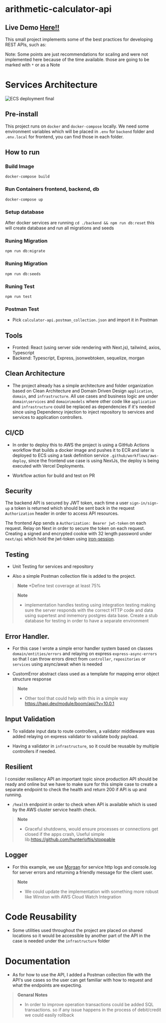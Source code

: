 # arithmetic-calculator-api
## Live Demo [Here!!](https://arithmetic-calculator-api-rouge.vercel.app/)

This small project implements some of the best practices for developing REST APIs, such as:

Note: Some points are just recommendations for scaling and were not implemented here because of the time available. those are going to be marked with `*` or as a Note
# Services Architecture 

![ECS deployment final](https://user-images.githubusercontent.com/13880481/236306566-79f6dd9e-fe0a-453f-a3b1-dbc14be4f3c7.png)


## Pre-install

This project runs on  `docker` and `docker-compose` locally. We need some environment variables which will be placed in `.env` for `backend` folder and `.env.local` for frontend, you can find those in each folder.
## How to run
### Build Image
`docker-compose build`

### Run Containers frontend, backend, db
`docker-compose up`

### Setup database 
After docker services are running `cd ./backend && npm run db:reset` this will create database and run all migrations and seeds
### Runing Migration
`npm run db:migrate`

### Runing Migration
`npm run db:seeds`

### Runing Test
`npm run test`

### Postman Test
- Pick `calculator-api.postman_collection.json` and import it in Postman

## Tools
- Fronted: React (using server side rendering with Next.js), tailwind, axios, Typescript 
- Backend: Typescript, Express, jsonwebtoken, sequelize, morgan

## Clean Architecture

- The project already has a simple architecture and folder organization based on Clean Architecture and Domain Driven Design   `application`, `domain`, and `infrastructure`.  All use cases and business logic are under `domain\services` and `domain\models` where other code like `application` and `infrastructure` could be replaced as dependencies if it's needed since using Dependency injection to inject repository to services and services to application controllers.

## CI/CD

- In order to deploy this to AWS the project is using a GitHub Actions workflow that builds a docker image and pushes it to ECR and later is deployed to ECS using a task definition service `.github/workflows/aws-deploy`, since the frontend use case is using NextJs, the deploy is being executed with Vercel Deployments.

- Workflow action for build and test on PR


## Security

The backend API is secured by JWT token, each time a user `sign-in/sign-up` a token is returned which should be sent back in the request `Authorization` header in order to access API resources.

The frontend  App sends a `Authorization: Bearer jwt-token` on each request. Relay on Next in order to secure the token on each request. Creating a signed and encrypted cookie with 32 length password under  `next/api` which hold the jwt-token using [iron-session](https://github.com/vvo/iron-session).

## Testing

- Unit Testing for services and repository

- Also a simple Postman collection file is added to the project.

> **Note**
> *Define test coverage at least 75%

> **Note**
> * implementation handles testing using integration testing making sure the server responds with the correct HTTP code and data using supertest and inmemory postgres data base.
> Create a stub database for testing in order to have a separate environment

## Error Handler.

- For this case I wrote a simple error handler system based on classes `domain/entities/errors` and relaying on express `express-async-errors` so that I can throw errors direct from `controller`, `repositories` or `services` using async/await when is needed

- CustomError abstract class used as a template for mapping error object structure response

> **Note**
> * Other tool that could help with this in a simple way https://hapi.dev/module/boom/api/?v=10.0.1

## Input Validation

- To validate input data to route controllers, a validator middleware was added relaying on express validator to validate body payload.

- Having a validator in `infrastructure`, so it could be reusable by multiple controllers if needed.

## Resilient

I consider resiliency API an important topic since production API should be ready and online but we have to make sure for this simple case to create a separate endpoint to check the health and return 200 if API is up and running.

- `/health` endpoint in order to check when API is available which is used by the AWS cluster service health check.

> **Note**
> * Graceful shutdowns,  would ensure  processes or connections get closed if the apps crash, Useful simple lib:https://github.com/hunterloftis/stoppable

## Logger

- For this example, we use [Morgan](https://github.com/expressjs/morgan) for service http logs and console.log for server errors and returning a friendly message for the client user.

> **Note**
> * We could update the implementation with something more robust like Winston with AWS Cloud Watch Integration

# Code Reusability

- Some utilities used throughout the project are placed on shared locations so it would be accessible by another part of the API in the case is needed under the `infrastructure` folder

# Documentation

- As for how to use the API, I added a Postman collection file with the API's use cases so the user can get familiar with how to request and what the endpoints are expecting.

> **Genaral Notes**
> *  In order to improve operation transactions could be added SQL transactions. so if any issue happens in the process of debit/credit we could easily rollback

